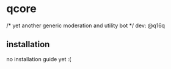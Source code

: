 # qcore
/* yet another generic moderation and utility bot */
dev: @q16q

## installation
no installation guide yet :(
